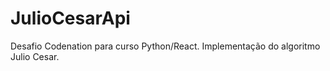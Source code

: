 # JulioCesarApi
Desafio Codenation para curso Python/React. Implementação do algoritmo Julio Cesar.
